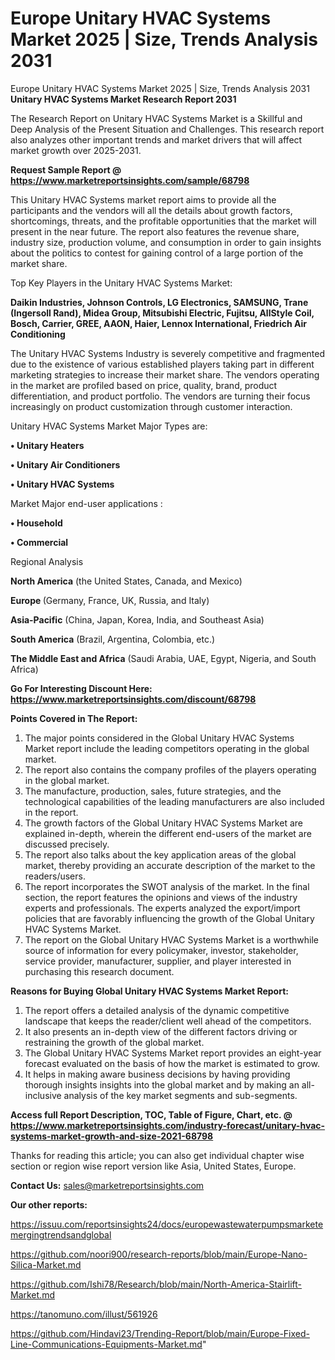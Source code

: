 # Europe Unitary HVAC Systems Market 2025 | Size, Trends Analysis 2031
 Europe Unitary HVAC Systems Market 2025 | Size, Trends Analysis 2031
<strong>Unitary HVAC Systems Market Research Report 2031</strong>

The Research Report on Unitary HVAC Systems Market is a Skillful and Deep Analysis of the Present Situation and Challenges. This research report also analyzes other important trends and market drivers that will affect market growth over 2025-2031.

<strong>Request Sample Report @ <a href=https://www.marketreportsinsights.com/sample/68798>https://www.marketreportsinsights.com/sample/68798</a></strong>

This Unitary HVAC Systems market report aims to provide all the participants and the vendors will all the details about growth factors, shortcomings, threats, and the profitable opportunities that the market will present in the near future. The report also features the revenue share, industry size, production volume, and consumption in order to gain insights about the politics to contest for gaining control of a large portion of the market share.

Top Key Players in the Unitary HVAC Systems Market:

<strong>Daikin Industries, Johnson Controls, LG Electronics, SAMSUNG, Trane (Ingersoll Rand), Midea Group, Mitsubishi Electric, Fujitsu, AllStyle Coil, Bosch, Carrier, GREE, AAON, Haier, Lennox International, Friedrich Air Conditioning</strong>

The Unitary HVAC Systems Industry is severely competitive and fragmented due to the existence of various established players taking part in different marketing strategies to increase their market share. The vendors operating in the market are profiled based on price, quality, brand, product differentiation, and product portfolio. The vendors are turning their focus increasingly on product customization through customer interaction.

Unitary HVAC Systems Market Major Types are:

<strong>• Unitary Heaters

• Unitary Air Conditioners

• Unitary HVAC Systems</strong>

Market Major end-user applications :

<strong>• Household

• Commercial</strong>

Regional Analysis

</u><strong><b>North America</b></strong> (the United States, Canada, and Mexico)

<strong><b>Europe </b></strong>(Germany, France, UK, Russia, and Italy)

<strong><b>Asia-Pacific</b></strong> (China, Japan, Korea, India, and Southeast Asia)

<strong><b>South America</b></strong> (Brazil, Argentina, Colombia, etc.)

<strong><b>The Middle East and Africa</b></strong> (Saudi Arabia, UAE, Egypt, Nigeria, and South Africa)

<strong>Go For Interesting Discount Here: <a href=https://www.marketreportsinsights.com/discount/68798>https://www.marketreportsinsights.com/discount/68798</a></strong>

<strong>Points Covered in The Report:</strong>
<ol>
  <li>The major points considered in the Global Unitary HVAC Systems Market report include the leading competitors operating in the global market.</li>
  <li>The report also contains the company profiles of the players operating in the global market.</li>
  <li>The manufacture, production, sales, future strategies, and the technological capabilities of the leading manufacturers are also included in the report.</li>
  <li>The growth factors of the Global Unitary HVAC Systems Market are explained in-depth, wherein the different end-users of the market are discussed precisely.</li>
  <li>The report also talks about the key application areas of the global market, thereby providing an accurate description of the market to the readers/users.</li>
  <li>The report incorporates the SWOT analysis of the market. In the final section, the report features the opinions and views of the industry experts and professionals. The experts analyzed the export/import policies that are favorably influencing the growth of the Global Unitary HVAC Systems Market.</li>
  <li>The report on the Global Unitary HVAC Systems Market is a worthwhile source of information for every policymaker, investor, stakeholder, service provider, manufacturer, supplier, and player interested in purchasing this research document.</li>
</ol>
<strong>Reasons for Buying Global Unitary HVAC Systems Market Report:</strong>

<ol>
  <li>The report offers a detailed analysis of the dynamic competitive landscape that keeps the reader/client well ahead of the competitors.</li>
  <li>It also presents an in-depth view of the different factors driving or restraining the growth of the global market.</li>
  <li>The Global Unitary HVAC Systems Market report provides an eight-year forecast evaluated on the basis of how the market is estimated to grow.</li>
  <li>It helps in making aware business decisions by having providing thorough insights insights into the global market and by making an all-inclusive analysis of the key market segments and sub-segments.</li>
</ol>
<strong>Access full Report Description, TOC, Table of Figure, Chart, etc. @ <a href=https://www.marketreportsinsights.com/industry-forecast/unitary-hvac-systems-market-growth-and-size-2021-68798>https://www.marketreportsinsights.com/industry-forecast/unitary-hvac-systems-market-growth-and-size-2021-68798</a></strong>


Thanks for reading this article; you can also get individual chapter wise section or region wise report version like Asia, United States, Europe.

<strong>Contact Us:</strong>
sales@marketreportsinsights.com

<strong>Our other reports:</strong>

<a href=https://issuu.com/reportsinsights24/docs/europewastewaterpumpsmarketemergingtrendsandglobal>https://issuu.com/reportsinsights24/docs/europewastewaterpumpsmarketemergingtrendsandglobal</a>

<a href=https://github.com/noori900/research-reports/blob/main/Europe-Nano-Silica-Market.md>https://github.com/noori900/research-reports/blob/main/Europe-Nano-Silica-Market.md</a>

<a href=https://github.com/Ishi78/Research/blob/main/North-America-Stairlift-Market.md>https://github.com/Ishi78/Research/blob/main/North-America-Stairlift-Market.md</a>

<a href=https://tanomuno.com/illust/561926>https://tanomuno.com/illust/561926</a>

<a href=https://github.com/Hindavi23/Trending-Report/blob/main/Europe-Fixed-Line-Communications-Equipments-Market.md>https://github.com/Hindavi23/Trending-Report/blob/main/Europe-Fixed-Line-Communications-Equipments-Market.md</a>"
